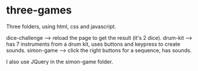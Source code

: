 # three-games
Three folders, using html, css and javascript.

dice-challenge --> reload the page to get the result (it's 2 dice).
drum-kit --> has 7 instruments from a drum kit, uses buttons and keypress to create sounds.
simon-game --> click the right buttons for a sequence, has sounds.

I also use JQuery in the simon-game folder.
